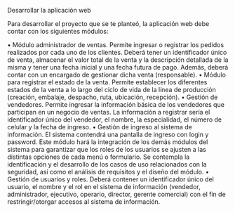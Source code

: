 Desarrollar la aplicación web

Para desarrollar el proyecto que se te planteó, la aplicación web debe
contar con los siguientes módulos:

• Módulo administrador de ventas. Permite ingresar o registrar los pedidos
realizados por cada uno de los clientes. Deberá tener un identificador único
de venta, almacenar el valor total de la venta y la descripción detallada de la
misma y tener una fecha inicial y una fecha futura de pago. Además, deberá
contar con un encargado de gestionar dicha venta (responsable).
• Módulo para registrar el estado de la venta. Permite establecer los
diferentes estados de la venta a lo largo del ciclo de vida de la línea de
producción (creación, embalaje, despacho, ruta, ubicación, recepción).
• Gestión de vendedores. Permite ingresar la información básica de los
vendedores que participan en un negocio de ventas. La información a registrar
sería el identificador único del vendedor, el nombre, la especialidad, el número
de celular y la fecha de ingreso.
• Gestión de ingreso al sistema de información. El sistema contendrá una
pantalla de ingreso con login y password.
Este módulo hará la integración de los demás módulos del sistema para
garantizar que los roles de los usuarios se ajusten a las distintas opciones de
cada menú o formulario. Se contempla la identificación y el desarrollo de los
casos de uso relacionados con la seguridad, así como el análisis de requisitos
y el diseño del módulo.
• Gestión de usuarios y roles. Deberá contener un identificador único del
usuario, el nombre y el rol en el sistema de información (vendedor,
administrador, ejecutivo, operario, director, gerente comercial) con el fin de
restringir/otorgar accesos al sistema de información.

<!--
**somanfes/somanfes** is a ✨ _special_ ✨ repository because its `README.md` (this file) appears on your GitHub profile.

Here are some ideas to get you started:

- 🔭 I’m currently working on ...
- 🌱 I’m currently learning ...
- 👯 I’m looking to collaborate on ...
- 🤔 I’m looking for help with ...
- 💬 Ask me about ...
- 📫 How to reach me: ...
- 😄 Pronouns: ...
- ⚡ Fun fact: ...
-->
